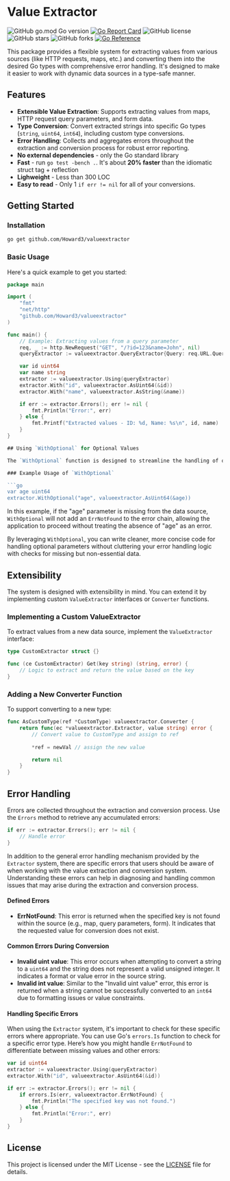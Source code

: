 # Value Extractor

![GitHub go.mod Go version](https://img.shields.io/github/go-mod/go-version/howard3/valueextractor)
[![Go Report Card](https://goreportcard.com/badge/github.com/Howard3/valueextractor)](https://goreportcard.com/report/github.com/Howard3/valueextractor)
![GitHub license](https://img.shields.io/github/license/Howard3/valueextractor)
![GitHub stars](https://img.shields.io/github/stars/Howard3/valueextractor?style=social)
![GitHub forks](https://img.shields.io/github/forks/Howard3/valueextractor?style=social)
[![Go Reference](https://pkg.go.dev/badge/github.com/Howard3/valueextractor.svg)](https://pkg.go.dev/github.com/Howard3/valueextractor)

This package provides a flexible system for extracting values from various sources (like HTTP requests, maps, etc.) and converting them into the desired Go types with comprehensive error handling. It's designed to make it easier to work with dynamic data sources in a type-safe manner.

## Features

- **Extensible Value Extraction**: Supports extracting values from maps, HTTP request query parameters, and form data.
- **Type Conversion**: Convert extracted strings into specific Go types (`string`, `uint64`, `int64`), including custom type conversions.
- **Error Handling**: Collects and aggregates errors throughout the extraction and conversion process for robust error reporting.
- **No external dependencies** - only the Go standard library
- **Fast** - run `go test -bench .`. It's about **20% faster** than the idiomatic struct tag + reflection
- **Lighweight** - Less than 300 LOC 
- **Easy to read** - Only 1 `if err != nil` for all of your conversions.
 
## Getting Started

### Installation

```sh
go get github.com/Howard3/valueextractor
```

### Basic Usage

Here's a quick example to get you started:

```go
package main

import (
    "fmt"
    "net/http"
    "github.com/Howard3/valueextractor"
)

func main() {
    // Example: Extracting values from a query parameter
    req, _ := http.NewRequest("GET", "/?id=123&name=John", nil)
    queryExtractor := valueextractor.QueryExtractor{Query: req.URL.Query()}

    var id uint64
    var name string
    extractor := valueextractor.Using(queryExtractor)
    extractor.With("id", valueextractor.AsUint64(&id))
    extractor.With("name", valueextractor.AsString(&name))

    if err := extractor.Errors(); err != nil {
        fmt.Println("Error:", err)
    } else {
        fmt.Printf("Extracted values - ID: %d, Name: %s\n", id, name)
    }
}

## Using `WithOptional` for Optional Values

The `WithOptional` function is designed to streamline the handling of optional values. When extracting a value that may or may not be present (and its absence is not considered an error), use `WithOptional` instead of `With`. This function behaves similarly to `With`, attempting to extract and convert a value, but it will ignore `ErrNotFound` errors. This is particularly useful for working with HTTP requests where certain parameters may be optional.

### Example Usage of `WithOptional`

```go
var age uint64
extractor.WithOptional("age", valueextractor.AsUint64(&age))
```

In this example, if the "age" parameter is missing from the data source, `WithOptional` will not add an `ErrNotFound` to the error chain, allowing the application to proceed without treating the absence of "age" as an error.

By leveraging `WithOptional`, you can write cleaner, more concise code for handling optional parameters without cluttering your error handling logic with checks for missing but non-essential data.


## Extensibility

The system is designed with extensibility in mind. You can extend it by implementing custom `ValueExtractor` interfaces or `Converter` functions.

### Implementing a Custom ValueExtractor

To extract values from a new data source, implement the `ValueExtractor` interface:

```go
type CustomExtractor struct {}

func (ce CustomExtractor) Get(key string) (string, error) {
    // Logic to extract and return the value based on the key
}
```

### Adding a New Converter Function

To support converting to a new type:

```go
func AsCustomType(ref *CustomType) valueextractor.Converter {
    return func(ec *valueextractor.Extractor, value string) error {
        // Convert value to CustomType and assign to ref
        
        *ref = newVal // assign the new value

        return nil
    }
}
```

## Error Handling

Errors are collected throughout the extraction and conversion process. Use the `Errors` method to retrieve any accumulated errors:

```go
if err := extractor.Errors(); err != nil {
    // Handle error
}
```

In addition to the general error handling mechanism provided by the `Extractor` system, there are specific errors that users should be aware of when working with the value extraction and conversion system. Understanding these errors can help in diagnosing and handling common issues that may arise during the extraction and conversion process.

#### Defined Errors

- **ErrNotFound**: This error is returned when the specified key is not found within the source (e.g., map, query parameters, form). It indicates that the requested value for conversion does not exist.

#### Common Errors During Conversion

- **Invalid uint value**: This error occurs when attempting to convert a string to a `uint64` and the string does not represent a valid unsigned integer. It indicates a format or value error in the source string.
- **Invalid int value**: Similar to the "Invalid uint value" error, this error is returned when a string cannot be successfully converted to an `int64` due to formatting issues or value constraints.

#### Handling Specific Errors

When using the `Extractor` system, it's important to check for these specific errors where appropriate. You can use Go's `errors.Is` function to check for a specific error type. Here’s how you might handle `ErrNotFound` to differentiate between missing values and other errors:

```go
var id uint64
extractor := valueextractor.Using(queryExtractor)
extractor.With("id", valueextractor.AsUint64(&id))

if err := extractor.Errors(); err != nil {
    if errors.Is(err, valueextractor.ErrNotFound) {
        fmt.Println("The specified key was not found.")
    } else {
        fmt.Println("Error:", err)
    }
}
```

## License
This project is licensed under the MIT License - see the [LICENSE](LICENSE) file for details.
